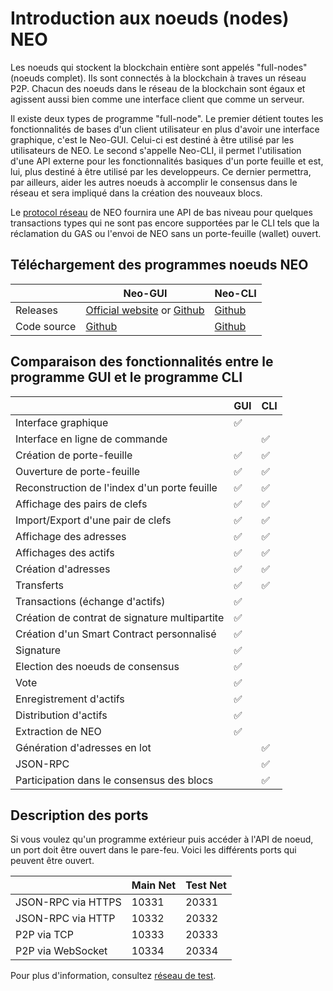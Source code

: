 # Introduction aux noeuds (nodes) NEO

Les noeuds qui stockent la blockchain entière sont appelés "full-nodes" (noeuds complet). Ils sont connectés à la blockchain à traves un réseau P2P. Chacun des noeuds dans le réseau de la blockchain sont égaux et agissent aussi bien comme une interface client que comme un serveur.

Il existe deux types de programme "full-node". Le premier détient toutes les fonctionnalités de bases d'un client utilisateur en plus d'avoir une interface graphique, c'est le Neo-GUI. Celui-ci est destiné à être utilisé par les utilisateurs de NEO. Le second s'appelle Neo-CLI, il permet l'utilisation d'une API externe pour les fonctionnalités basiques d'un porte feuille et est, lui, plus destiné à être utilisé par les developpeurs. Ce dernier permettra, par ailleurs, aider les autres noeuds à accomplir le consensus dans le réseau et sera impliqué dans la création des nouveaux blocs.

Le [protocol réseau](network-protocol.md) de NEO fournira une API de bas niveau pour quelques transactions types qui ne sont pas encore supportées par le CLI tels que la réclamation du GAS ou l'envoi de NEO sans un porte-feuille (wallet) ouvert.

## Téléchargement des programmes noeuds NEO

|      | Neo-GUI                        | Neo-CLI                        |
| ---- | ---------------------------------------- | ---------------------------------------- |
| Releases | [Official website](https://www.neo.org/download) or [Github](https://github.com/neo-project/neo-gui/releases) | [Github](https://github.com/neo-project/neo-cli/releases) |
| Code source | [Github](https://github.com/neo-project/neo-gui) | [Github](https://github.com/neo-project/neo-cli) |

## Comparaison des fonctionnalités entre le programme GUI et le programme CLI

|           | GUI  | CLI  |
| --------- | ---- | ---- |
| Interface graphique | ✅    |      |
| Interface en ligne de commande |      | ✅    |
| Création de porte-feuille | ✅    | ✅    |
| Ouverture de porte-feuille | ✅    | ✅  |
| Reconstruction de l'index d'un porte feuille | ✅    | ✅    |
| Affichage des pairs de clefs | ✅    | ✅    |
| Import/Export d'une pair de clefs | ✅    | ✅    |
| Affichage des adresses | ✅    | ✅    |
| Affichages des actifs | ✅    | ✅    |
| Création d'adresses | ✅    | ✅    |
| Transferts | ✅    | ✅    |
| Transactions (échange d'actifs)  | ✅    |      |
| Création de contrat de signature multipartite | ✅    |      |
| Création d'un Smart Contract personnalisé | ✅    |      |
| Signature | ✅    |      |
| Election des noeuds de consensus | ✅    |      |
| Vote | ✅    |      |
| Enregistrement d'actifs | ✅    |      |
| Distribution d'actifs | ✅    |      |
| Extraction de NEO | ✅    |      |
| Génération d'adresses en lot  |      | ✅    |
| JSON-RPC |      | ✅    |
| Participation dans le consensus des blocs |      | ✅    |

## Description des ports

Si vous voulez qu'un programme extérieur puis accéder à l'API de noeud, un port doit être ouvert dans le pare-feu. Voici les différents ports qui peuvent être ouvert.

|                    | Main Net | Test Net |
| ------------------ | ------------ | ------------- |
| JSON-RPC via HTTPS | 10331        | 20331         |
| JSON-RPC via HTTP  | 10332        | 20332         |
| P2P via TCP        | 10333        | 20333         |
| P2P via WebSocket  | 10334        | 20334         |

Pour plus d'information, consultez [réseau de test](testnet.md).
